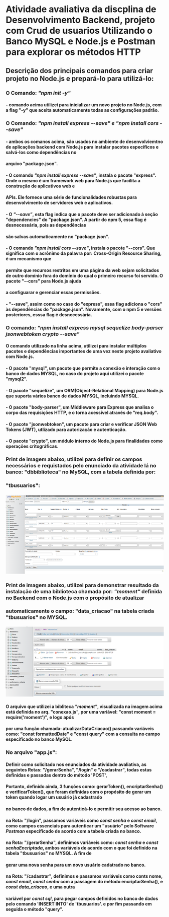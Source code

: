 # Atividade avaliativa da discplina de Desenvolvimento Backend, projeto com Crud de usuarios Utilizando o Banco MySQL e Node.js e Postman para explorar os métodos HTTP

## Descrição dos principais comandos para criar projeto no Node.js e prepará-lo para utilizá-lo:
### O Comando: ***"npm init -y"***
#### - comando acima utilizei para inicializar um novo projeto no Node.js, com a flag "-y" que aceita automaticamente todas as configurações padrão.

### O Comando: ***"npm install express --save" e "npm install cors --save"***
#### - ambos os comanos acima, são usados no ambiente de desenvolviemtno de aplicações backend com Node.js para instalar pacotes específicos e salvá-los como dependências no
####     arquivo "package.json".
#### - O comando ***"npm install express --save"***, instala o pacote "express". Onde o mesmo é um framework web para Node.js que facilita a construção de aplicativos web e 
####   APIs. Ele fornece uma série de funcionalidades robustas para desenvolvimento de servidores web e aplicativos. 
#### - O ***"--save"***, esta flag indica que o pacote deve ser adicionado à seção "dependencies" do "package.json". A partir do npm 5, essa flag é desnecessária, pois as dependências 
####   são salvas automaticamente no "package.json".

#### - O comando ***"npm install cors --save"***, instala o pacote "--cors". Que significa com o acrônimo da palavra por: Cross-Origin Resource Sharing, é um mecanismo que
####   permite que recursos restritos em uma página da web sejam solicitados de outro domínio fora do domínio do qual o primeiro recurso foi servido. O pacote "--cors" para Node.js ajuda 
####   a configuarar e gerenciar essas permissões.
#### - "--save", assim como no caso do "express", essa flag adiciona o "cors" às dependências do "package.json". Novamente, com o npm 5 e versões posteriores, esssa flag é desnecessária.

### O comando: ***"npm install express mysql sequelize body-parser jsonwebtoken crypto --save"***
#### O comando utilizado na linha acima, utilizei para instalar múltiplos pacotes e dependências importantes de uma vez neste projeto avaliativo com Node.js.
#### - O pacote "mysql", um pacote que permite a conexão e interação com o banco de dados MYSQL, no caso do projeto aqui utilizei o pacote "mysql2".
#### - O pacote "sequelize", um ORM(Object-Relational Mapping) para Node.js que suporta vários banco de dados MYSQL, incluindo MYSQL.
#### - O pacote "body-parser", um Middleware para Express que analisa o corpo das requisições HTTP, e o torna acessível através de "req.body".
#### - O pacote "jsonwebtoken", um pacote para criar e verificar JSON Web Tokens (JWT), utlizado para autorização e autenticação.
#### - O pacote "crypto", um módulo interno do Node.js para finalidades como operações critográficas.

### Print de imagem abaixo, utilizei para definir os campos necessários e requistados pelo enunciado da atividade lá no banco: "dbbiblioteca" no MySQL, com a tabela definida por: 
### "tbusuarios":
#### ![Campos definidos tabela - tbusuarios](print01_criacao_tabela_banco_mysql.PNG)

### Print de imagem abaixo, utilizei para demonstrar resultado da instalação de uma biblioteca chamada por: ***"moment"*** definida no Backend com o Node.js com o propósito de atualizar 
### automaticamente o campo: "data_criacao" na tabela criada "tbusuarios" no MYSQL.  
#### ![Campo "data_criacao" atulizado no usuario por Id 01](print_06_atualiz_data_campo__data_criacao_id01.PNG)
#### O arquivo que utilizei a bibliteca ***"moment"***, visualizada na imagem acima está definida no arq. "conexao.js", por uma variável: "const moment = require('moment')", e logo após 
#### por uma função chamada: atualizarDataCriacao() passando variáveis como: "const formattedDate" e "const query" com a consulta no campo especificado no banco MySQL. 

### No arquivo "app.js":  
#### Definir como solicitado nos enunciados da atividade avaliativa, as seguintes Rotas: "/gerarSenha", "/login" e "/cadastrar", todas estas definidas e passadas dentro do método 'POST',
#### Portanto, definido ainda, 3 funções como: gerarToken(), encriptarSenha() e verificarToken(), que foram definidas com o propósito de gerar um token quando logar um usuário já cadastrado
####   no banco de dados, a fim de autenticá-lo e permitir seu acesso ao banco. 
#### na Rota: "/login", passamos variáveis como *const senha* e *const email*, como campos essenciais para autenticar um "usuário" pelo Software *Postman* especificado de acordo com a tabela criada no banco.
#### na Rota: "/gerarSenha", definimos variáveis como: *const senha* e *const senhaEncriptada*, ambos variáveis de acordo com o que foi definido na tabela "tbusuarios" no MYSQL. A fim de 
#### gerar uma nova senha para um novo usuário cadatrado no banco.
#### na Rota: "/cadastrar", definimos e passamos variáveis como conts nome, *const email*, *const senha* com a passagem do método encriptarSenha(), e *const data_criacao*, e uma outra
#### variável por *const sql*, para pegar campos definidos no banco de dados pelo comando 'INSERT INTO' de 'tbusuarios'. e por fim passando em seguida o método "query".

